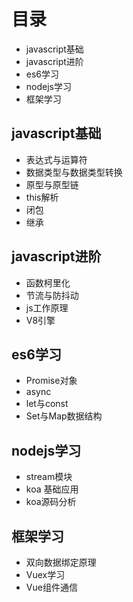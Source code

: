 # 目录

- javascript基础
- javascript进阶
- es6学习
- nodejs学习
- 框架学习

## javascript基础

- 表达式与运算符
- 数据类型与数据类型转换
- 原型与原型链
- this解析
- 闭包
- 继承

## javascript进阶

- 函数柯里化
- 节流与防抖动
- js工作原理
- V8引擎

## es6学习

- Promise对象
- async
- let与const
- Set与Map数据结构

## nodejs学习

- stream模块
- koa 基础应用
- koa源码分析

## 框架学习

- 双向数据绑定原理
- Vuex学习
- Vue组件通信